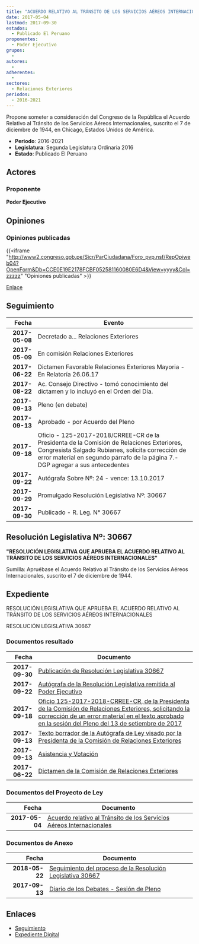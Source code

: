 ```yaml
---
title: "ACUERDO RELATIVO AL TRÁNSITO DE LOS SERVICIOS AÉREOS INTERNACIONALES"
date: 2017-05-04
lastmod: 2017-09-30
estados: 
  - Publicado El Peruano
proponentes: 
  - Poder Ejecutivo
grupos: 
  - 
autores: 
  - 
adherentes: 
  - 
sectores: 
  - Relaciones Exteriores
periodos: 
  - 2016-2021
---
```


Propone someter a consideración del Congreso de la República el Acuerdo Relativo al Tránsito de los Servicios Aéreos Internacionales, suscrito el 7 de diciembre de 1944, en Chicago, Estados Unidos de América.

- **Periodo**: 2016-2021
- **Legislatura**: Segunda Legislatura Ordinaria 2016
- **Estado**: Publicado El Peruano

## Actores

### Proponente

**Poder Ejecutivo**


## Opiniones

### Opiniones publicadas

{{<iframe "http://www2.congreso.gob.pe/Sicr/ParCiudadana/Foro_pvp.nsf/RepOpiweb04?OpenForm&Db=CCE0E19E2178FCBF052581160080E6D4&View=yyyy&Col=zzzzz" "Opiniones publicadas" >}}

[Enlace](http://www2.congreso.gob.pe/Sicr/ParCiudadana/Foro_pvp.nsf/RepOpiweb04?OpenForm&Db=CCE0E19E2178FCBF052581160080E6D4&View=yyyy&Col=zzzzz)

## Seguimiento

| Fecha | Evento |
|------:|--------|
| **2017-05-08** | Decretado a... Relaciones Exteriores|
| **2017-05-09** | En comisión Relaciones Exteriores|
| **2017-06-22** | Dictamen Favorable Relaciones Exteriores Mayoria - En Relatoría 26.06.17|
| **2017-08-22** | Ac. Consejo Directivo - tomó conocimiento del dictamen y lo incluyó en el Orden del Día.|
| **2017-09-13** | Pleno (en debate)|
| **2017-09-13** | Aprobado - por Acuerdo del Pleno|
| **2017-09-18** | Oficio - 125-2017-2018/CRREE-CR de la Presidenta de la Comisión de Relaciones Exteriores, Congresista Salgado Rubianes, solicita corrección de error material en segundo párrafo de la página 7.- DGP agregar a sus antecedentes|
| **2017-09-22** | Autógrafa Sobre Nº: 24 - vence: 13.10.2017|
| **2017-09-29** | Promulgado Resolución Legislativa Nº: 30667|
| **2017-09-30** | Publicado - R. Leg. N° 30667|

## Resolución Legislativa Nº: 30667

**"RESOLUCIÓN LEGISLATIVA QUE APRUEBA EL ACUERDO RELATIVO AL TRÁNSITO DE LOS SERVICIOS AÉREOS INTERNACIONALES"**

Sumilla: Apruébase el Acuerdo Relativo al Tránsito de los Servicios Aéreos Internacionales, suscrito el 7 de diciembre de 1944.


## Expediente

RESOLUCIÓN LEGISLATIVA QUE APRUEBA EL ACUERDO RELATIVO AL TRÁNSITO DE LOS SERVICIOS AÉREOS INTERNACIONALES

RESOLUCIÓN LEGISLATIVA 30667


### Documentos resultado

| Fecha | Documento |
|------:|--------|
| **2017-09-30** | [Publicación de Resolución Legislativa 30667](http://www.leyes.congreso.gob.pe/Documentos/2016_2021/ADLP/Normas_Legales/30667.RLG.pdf) |
| **2017-09-22** | [Autógrafa de la Resolución Legislativa remitida al Poder Ejecutivo](http://www.leyes.congreso.gob.pe/Documentos/2016_2021/ADLP/Texto_Aprobado/AU0133520170922.pdf) |
| **2017-09-18** | [Oficio 125-2017-2018-CRREE-CR, de la Presidenta de la Comisión de Relaciones Exteriores, solicitando la corrección de un error material en el texto aprobado en la sesión del Pleno del 13 de setiembre de 2017](http://www.leyes.congreso.gob.pe/Documentos/2016_2021/Oficios/Comisiones_Ordinarias/OFICIO-125-2017-2018-CRREE-CR.pdf) |
| **2017-09-13** | [Texto borrador de la Autógrafa de Ley visado por la Presidenta de la Comisión de Relaciones Exteriores](http://www.leyes.congreso.gob.pe/Documentos/2016_2021/Texto_Borrador_de_Autografa/BAU0133520170917..pdf) |
| **2017-09-13** | [Asistencia y Votación](http://www.leyes.congreso.gob.pe/Documentos/2016_2021/Asistencia_y_Votacion/Proyectos_de_Ley/AV0133520170913..pdf) |
| **2017-06-22** | [Dictamen de la Comisión de Relaciones Exteriores](http://www.leyes.congreso.gob.pe/Documentos/2016_2021/Dictamenes/Proyectos_de_Ley/01335DC20MAY20170622..pdf) |

### Documentos del Proyecto de Ley

| Fecha | Documento |
|------:|--------|
| **2017-05-04** | [Acuerdo relativo al Tránsito de los Servicios Aéreos Internacionales](http://www.leyes.congreso.gob.pe/Documentos/2016_2021/Proyectos_de_Ley_y_de_Resoluciones_Legislativas/PL0133520170504..pdf) |

### Documentos de Anexo

| Fecha | Documento |
|------:|--------|
| **2018-05-22** | [Seguimiento del proceso de la Resolución Legislativa 30667](http://www.leyes.congreso.gob.pe/Documentos/2016_2021/Seguimiento_de_Proyectos_de_Ley/01335PL20180522.pdf) |
| **2017-09-13** | [Diario de los Debates - Sesión de Pleno](http://www2.congreso.gob.pe/Sicr/DiarioDebates/Publicad.nsf/SesionesPleno/05256D6E0073DFE90525819B0004D910/$FILE/PLO-2017-11.pdf) |

## Enlaces 

- [Seguimiento](http://www2.congreso.gob.pe/Sicr/TraDocEstProc/CLProLey2016.nsf/f7fff46988ca05b1052578e100829cc7/912efc02e877670305258116007c82ac?OpenDocument)
- [Expediente Digital](http://www2.congreso.gob.pehttp://www2.congreso.gob.pe/Sicr/TraDocEstProc/CLProLey2016.nsf/f7fff46988ca05b1052578e100829cc7/912efc02e877670305258116007c82ac?OpenDocument&Click=05257FB7005EB655.eb71d0cf91d8294e05256cdf006b5706/$Body/0.1C6C)
